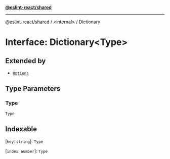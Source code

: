 [**@eslint-react/shared**](../../README.md)

***

[@eslint-react/shared](../../README.md) / [\<internal\>](../README.md) / Dictionary

# Interface: Dictionary\<Type\>

## Extended by

- [`Options`](Options.md)

## Type Parameters

### Type

`Type`

## Indexable

\[`key`: `string`\]: `Type`

\[`index`: `number`\]: `Type`
